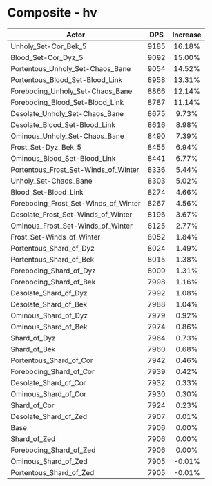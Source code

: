 # Composite - hv
| Actor | DPS | Increase |
|---|:---:|:---:|
|Unholy_Set-Cor_Bek_5|9185|16.18%|
|Blood_Set-Cor_Dyz_5|9092|15.00%|
|Portentous_Unholy_Set-Chaos_Bane|9054|14.52%|
|Portentous_Blood_Set-Blood_Link|8958|13.31%|
|Foreboding_Unholy_Set-Chaos_Bane|8866|12.14%|
|Foreboding_Blood_Set-Blood_Link|8787|11.14%|
|Desolate_Unholy_Set-Chaos_Bane|8675|9.73%|
|Desolate_Blood_Set-Blood_Link|8616|8.98%|
|Ominous_Unholy_Set-Chaos_Bane|8490|7.39%|
|Frost_Set-Dyz_Bek_5|8455|6.94%|
|Ominous_Blood_Set-Blood_Link|8441|6.77%|
|Portentous_Frost_Set-Winds_of_Winter|8336|5.44%|
|Unholy_Set-Chaos_Bane|8303|5.02%|
|Blood_Set-Blood_Link|8274|4.66%|
|Foreboding_Frost_Set-Winds_of_Winter|8267|4.56%|
|Desolate_Frost_Set-Winds_of_Winter|8196|3.67%|
|Ominous_Frost_Set-Winds_of_Winter|8125|2.77%|
|Frost_Set-Winds_of_Winter|8052|1.84%|
|Portentous_Shard_of_Dyz|8024|1.49%|
|Portentous_Shard_of_Bek|8015|1.38%|
|Foreboding_Shard_of_Dyz|8009|1.31%|
|Foreboding_Shard_of_Bek|7998|1.16%|
|Desolate_Shard_of_Dyz|7992|1.08%|
|Desolate_Shard_of_Bek|7988|1.04%|
|Ominous_Shard_of_Dyz|7979|0.92%|
|Ominous_Shard_of_Bek|7974|0.86%|
|Shard_of_Dyz|7964|0.73%|
|Shard_of_Bek|7960|0.68%|
|Portentous_Shard_of_Cor|7942|0.46%|
|Foreboding_Shard_of_Cor|7939|0.42%|
|Desolate_Shard_of_Cor|7932|0.33%|
|Ominous_Shard_of_Cor|7930|0.30%|
|Shard_of_Cor|7924|0.23%|
|Desolate_Shard_of_Zed|7907|0.01%|
|Base|7906|0.00%|
|Shard_of_Zed|7906|0.00%|
|Foreboding_Shard_of_Zed|7906|0.00%|
|Ominous_Shard_of_Zed|7905|-0.01%|
|Portentous_Shard_of_Zed|7905|-0.01%|
